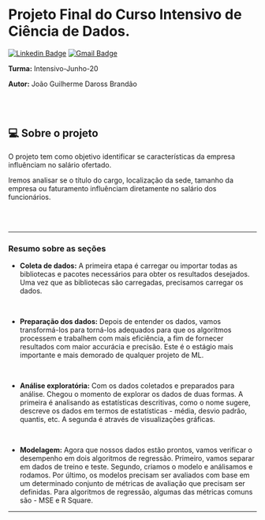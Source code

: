 # **Projeto Final do Curso Intensivo de Ciência de Dados.**

[![Linkedin Badge](https://img.shields.io/badge/-João-blue?style=flat-square&logo=Linkedin&logoColor=white&link=https://www.linkedin.com/in/joaoguilhermedarossbrandao/)](https://www.linkedin.com/in/joaoguilhermedarossbrandao/) 
[![Gmail Badge](https://img.shields.io/badge/-jguilhermebrandao@gmail.com-c14438?style=flat-square&logo=Gmail&logoColor=white&link=mailto:jguilhermebrandao@gmail.com)](mailto:jguilhermebrandao@gmail.com)

    
**Turma:** Intensivo-Junho-20

**Autor:** João Guilherme Daross Brandão

<br/>
<br/>

## 💻 Sobre o projeto

O projeto tem como objetivo identificar se características da empresa influênciam no salário ofertado. 


Iremos analisar se o título do cargo, localização da sede, tamanho da empresa ou faturamento influênciam diretamente no salário dos funcionários. 

<br/>
<br/>

---

### **Resumo sobre as seções**


*   **Coleta de dados:** A primeira etapa é carregar ou importar todas as bibliotecas e pacotes necessários para obter os resultados desejados. Uma vez que as bibliotecas são carregadas, precisamos carregar os dados.

<br/>

*   **Preparação dos dados:** Depois de entender os dados, vamos transformá-los para torná-los adequados para que os algoritmos processem e trabalhem com mais eficiência, a fim de fornecer resultados com maior accurácia e precisão. Este é o estágio mais importante e mais demorado de qualquer projeto de ML.

<br/>

*   **Análise exploratória:** Com os dados coletados e preparados para análise. Chegou o momento de explorar os dados de duas formas. A primeira é analisando as estatísticas descritivas, como o nome sugere, descreve os dados em termos de estatísticas - média, desvio padrão, quantis, etc. A segunda é através de visualizações gráficas.

<br/>

*   **Modelagem:** Agora que nossos dados estão prontos, vamos verificar o desempenho em dois algoritmos de regressão. Primeiro, vamos separar em dados de treino e teste. Segundo, criamos o modelo e análisamos e rodamos. Por último, os modelos precisam ser avaliados com base em um determinado conjunto de métricas de avaliação que precisam ser definidas. Para algoritmos de regressão, algumas das métricas comuns são - MSE e R Square.

---
